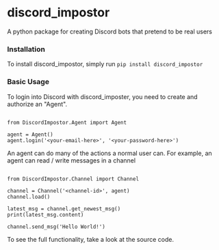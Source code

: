 # discord_impostor
A python package for creating Discord bots that pretend to be real users

### Installation

To install discord_impostor, simply run ```pip install discord_impostor```

### Basic Usage

To login into Discord with discord_imposter, you need to create and authorize an "Agent".

```

from DiscordImpostor.Agent import Agent

agent = Agent()
agent.login('<your-email-here>', '<your-password-here>')

```

An agent can do many of the actions a normal user can. For example, an agent can read / write messages in a channel

```

from DiscordImpostor.Channel import Channel

channel = Channel('<channel-id>', agent)
channel.load()

latest_msg = channel.get_newest_msg()
print(latest_msg.content)

channel.send_msg('Hello World!')

```

To see the full functionality, take a look at the source code.
